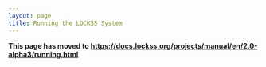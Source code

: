 ```yaml
---
layout: page
title: Running the LOCKSS System
---
```


**This page has moved to <https://docs.lockss.org/projects/manual/en/2.0-alpha3/running.html>**

